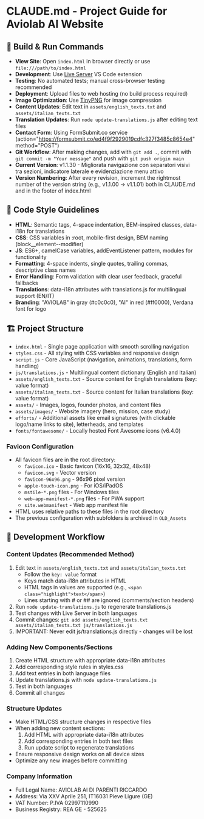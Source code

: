 # CLAUDE.md - Project Guide for Aviolab AI Website

## 🚀 Build & Run Commands
- **View Site**: Open `index.html` in browser directly or use `file:///path/to/index.html`
- **Development**: Use [Live Server](https://marketplace.visualstudio.com/items?itemName=ritwickdey.LiveServer) VS Code extension
- **Testing**: No automated tests; manual cross-browser testing recommended
- **Deployment**: Upload files to web hosting (no build process required)
- **Image Optimization**: Use [TinyPNG](https://tinypng.com/) for image compression
- **Content Updates**: Edit text in `assets/english_texts.txt` and `assets/italian_texts.txt`
- **Translation Updates**: Run `node update-translations.js` after editing text files
- **Contact Form**: Using FormSubmit.co service (action="https://formsubmit.co/ed4f9f2929019cdfc327f3485c8654e4" method="POST")
- **Git Workflow**: After making changes, add with `git add .`, commit with `git commit -m "Your message"` and push with `git push origin main`
- **Current Version**: v1.1.30 - Migliorata navigazione con separatori visivi tra sezioni, indicatore laterale e evidenziazione menu attivo
- **Version Numbering**: After every revision, increment the rightmost number of the version string (e.g., v1.1.00 → v1.1.01) both in CLAUDE.md and in the footer of index.html

## 🎨 Code Style Guidelines
- **HTML**: Semantic tags, 4-space indentation, BEM-inspired classes, data-i18n for translations
- **CSS**: CSS variables in :root, mobile-first design, BEM naming (block__element--modifier)
- **JS**: ES6+, camelCase variables, addEventListener pattern, modules for functionality
- **Formatting**: 4-space indents, single quotes, trailing commas, descriptive class names
- **Error Handling**: Form validation with clear user feedback, graceful fallbacks
- **Translations**: data-i18n attributes with translations.js for multilingual support (EN/IT)
- **Branding**: "AVIOLAB" in gray (#c0c0c0), "AI" in red (#ff0000), Verdana font for logo

## 🏗️ Project Structure
- `index.html` - Single page application with smooth scrolling navigation
- `styles.css` - All styling with CSS variables and responsive design
- `script.js` - Core JavaScript (navigation, animations, translations, form handling)
- `js/translations.js` - Multilingual content dictionary (English and Italian)
- `assets/english_texts.txt` - Source content for English translations (key: value format)
- `assets/italian_texts.txt` - Source content for Italian translations (key: value format)
- `assets/` - Images, logos, founder photos, and content files
- `assets/images/` - Website imagery (hero, mission, case study)
- `efforts/` - Additional assets like email signatures (with clickable logo/name links to site), letterheads, and templates
- `fonts/fontawesome/` - Locally hosted Font Awesome icons (v6.4.0)

### Favicon Configuration
- All favicon files are in the root directory:
  - `favicon.ico` - Basic favicon (16x16, 32x32, 48x48)
  - `favicon.svg` - Vector version
  - `favicon-96x96.png` - 96x96 pixel version
  - `apple-touch-icon.png` - For iOS/iPadOS
  - `mstile-*.png` files - For Windows tiles
  - `web-app-manifest-*.png` files - For PWA support
  - `site.webmanifest` - Web app manifest file
- HTML uses relative paths to these files in the root directory
- The previous configuration with subfolders is archived in `OLD_Assets`

## 📝 Development Workflow

### Content Updates (Recommended Method)
1. Edit text in `assets/english_texts.txt` and `assets/italian_texts.txt`
   - Follow the `key: value` format
   - Keys match data-i18n attributes in HTML
   - HTML tags in values are supported (e.g., `<span class="highlight">text</span>`)
   - Lines starting with # or ## are ignored (comments/section headers)
2. Run `node update-translations.js` to regenerate translations.js
3. Test changes with Live Server in both languages
4. Commit changes: `git add assets/english_texts.txt assets/italian_texts.txt js/translations.js`
5. IMPORTANT: Never edit js/translations.js directly - changes will be lost

### Adding New Components/Sections
1. Create HTML structure with appropriate data-i18n attributes
2. Add corresponding style rules in styles.css
3. Add text entries in both language files
4. Update translations.js with `node update-translations.js`
5. Test in both languages
6. Commit all changes

### Structure Updates
- Make HTML/CSS structure changes in respective files
- When adding new content sections:
  1. Add HTML with appropriate data-i18n attributes
  2. Add corresponding entries in both text files
  3. Run update script to regenerate translations
- Ensure responsive design works on all device sizes
- Optimize any new images before committing

### Company Information
- Full Legal Name: AVIOLAB AI DI PARENTI RICCARDO
- Address: Via XXV Aprile 251, IT16031 Pieve Ligure (GE)
- VAT Number: P.IVA 02997110990
- Business Registry: REA GE - 525625